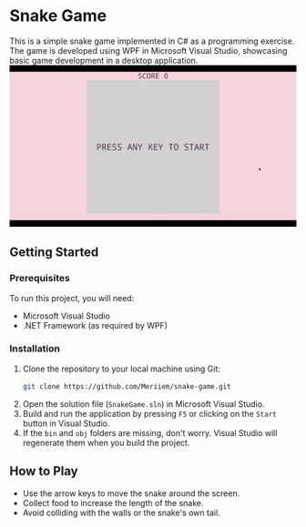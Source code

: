 # Snake Game

This is a simple snake game implemented in C# as a programming exercise. The game is developed using WPF in Microsoft Visual Studio, showcasing basic game development in a desktop application.
![Alt text for the GIF](Assets/vid.gif)

## Getting Started

### Prerequisites

To run this project, you will need:

- Microsoft Visual Studio
- .NET Framework (as required by WPF)

### Installation

1. Clone the repository to your local machine using Git:
   ```bash
   git clone https://github.com/Meriiem/snake-game.git

2. Open the solution file (`SnakeGame.sln`) in Microsoft Visual Studio.
3. Build and run the application by pressing `F5` or clicking on the `Start` button in Visual Studio.
4. If the `bin` and `obj` folders are missing, don't worry. Visual Studio will regenerate them when you build the project.

## How to Play

- Use the arrow keys to move the snake around the screen.
- Collect food to increase the length of the snake.
- Avoid colliding with the walls or the snake's own tail.
